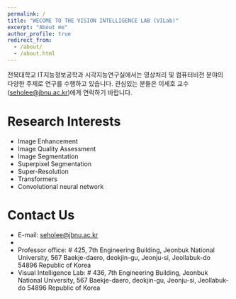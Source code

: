 ```yaml
---
permalink: /
title: "WECOME TO THE VISION INTELLIGENCE LAB (VILab)"
excerpt: "About me"
author_profile: true
redirect_from: 
  - /about/
  - /about.html
---
```


전북대학교 IT지능정보공학과 시각지능연구실에서는 영상처리 및 컴퓨터비전 분야의 다양한 주제로 연구를 수행하고 있습니다. 관심있는 분들은 이세호 교수(seholee@jbnu.ac.kr)에게 연락하기 바랍니다.



Research Interests
======
* Image Enhancement
* Image Quality Assessment
* Image Segmentation
* Superpixel Segmentation
* Super-Resolution
* Transformers
* Convolutional neural network

Contact Us
=====
* E-mail: seholee@jbnu.ac.kr
* [Tel]: 063-270-2417
* Professor office: # 425, 7th Engineering Building, Jeonbuk National University, 567 Baekje-daero, deokjin-gu, Jeonju-si, Jeollabuk-do 54896 Republic of Korea
* Visual Intelligence Lab: # 436, 7th Engineering Building, Jeonbuk National University, 567 Baekje-daero, deokjin-gu, Jeonju-si, Jeollabuk-do 54896 Republic of Korea
